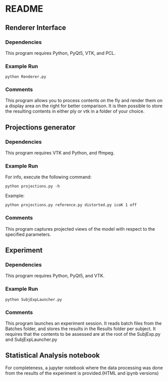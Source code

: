 
# README 

## Renderer Interface
### Dependencies
This program requires Python, PyQt5, VTK, and PCL.
### Example Run 
```
python Renderer.py
```
### Comments 
This program allows you to process contents on the fly and render them on a display area on the right for better comparison. 
It is then possible to store the resulting contents in either ply or vtk in a folder of your choice. 


## Projections generator
### Dependencies
This program requires VTK and Python, and ffmpeg.
### Example Run
For info, execute the following command:
```
python projections.py -h 
```
Example:
```
python projections.py reference.py distorted.py icoK 1 off 
```
### Comments
This program captures projected views of the model with respect to the specified parameters. 

## Experiment
### Dependencies
This program requires Python, PyQt5, and VTK.
### Example Run
```
python SubjExpLauncher.py
```
### Comments 
This program launches an experiment session. It reads batch files from the Batches folder, and stores the results in the Results folder per subject. It requires that the contents to be assessed are at the root of the SubjExp.py and SubjExpLauncher.py

## Statistical Analysis notebook
For completeness, a jupyter notebook where the data processing was done from the results of the experiment is provided.(HTML and ipynb versions)



